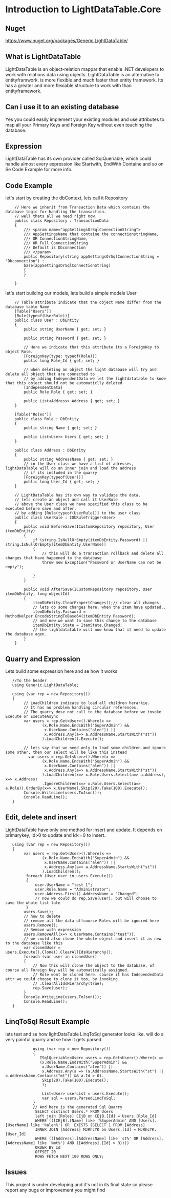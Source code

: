 # Introduction to LightDataTable.Core
## Nuget
https://www.nuget.org/packages/Generic.LightDataTable/
## What is LightDataTable
LightDataTable is an object-relation mappar that enable .NET developers to work with relations data using objects.
LightDataTable is an alternative to entityframwork. is more flexible and much faster than entity framework.
Its has a greater and more flexiable structure to work with than entityframework.
## Can i use it to an existing database
Yes you could easily implement your existing modules and use attributes to map all your Primary Keys and Foreign Key without even
touching the database.
## Expression
LightDataTable has its own provider called SqlQueriable, which could handle almost every expression like Startwith,
EndWith Containe and so on
Se Code Example for more info.
## Code Example
let's start by creating the dbContext, lets call it Repository
```
    // Here we inherit from Transaction Data which contains the database logic for handling the transaction.
    // well thats all we need right now.
    public class Repository : TransactionData
    {
        /// <param name="appSettingsOrSqlConnectionString">
        /// AppSettingsName that containe the connectionstringName,
        /// OR ConnectionStringName,
        /// OR Full ConnectionString
        /// Default is Dbconnection
        /// </param>
        public Repository(string appSettingsOrSqlConnectionString = "Dbconnection") :
        base(appSettingsOrSqlConnectionString)
        {
        }

    }
```
let's start building our models, lets build a simple models User
```
    // Table attribute indicate that the object Name differ from the database table Name
    [Table("Users")]
    [Rule(typeof(UserRule))]
    public class User : DbEntity
    {
        public string UserName { get; set; }

        public string Password { get; set; }
        
        // Here we indicate that this attribute its a ForeignKey to object Role.
        [ForeignKey(type: typeof(Role))]
        public long Role_Id { get; set; }
        
        // when deleting an object the light database will try and delete all object that are connected to 
        // by adding IndependentData we let the lightdatatable to know that this object should not be automaticlly deleted
        [IndependentData]
        public Role Role { get; set; }

        public List<Address> Address { get; set; }
    }
    
    [Table("Roles")]
    public class Role : DbEntity
    {
        public string Name { get; set; }

        public List<User> Users { get; set; }
    }
    
    public class Address : DbEntity
    {
        public string AddressName { get; set; }
        // in the User class we have a list of adresses, lightDataTable will do an inner join and load the address 
        // if its included in the quarry
        [ForeignKey(typeof(User))]
        public long User_Id { get; set; }
    }
    
    // LightDataTable has its own way to validate the data.
    // lets create an object and call it UserRule
    // above the User class we have specified this class to be executed before save and after.
    // by adding [Rule(typeof(UserRule))] to the user class
    public class UserRule : IDbRuleTrigger<User>
    {
        public void BeforeSave(ICustomRepository repository, User itemDbEntity)
        {
            if (string.IsNullOrEmpty(itemDbEntity.Password) || string.IsNullOrEmpty(itemDbEntity.UserName))
            {
                // this will do a transaction rollback and delete all changes that have happened to the database
                throw new Exception("Password or UserName can not be empty");

            }
        }

        public void AfterSave(ICustomRepository repository, User itemDbEntity, long objectId)
        {
            itemDbEntity.ClearPropertChanges();// clear all changes.
            // lets do some changes here, when the item have updated..
            itemDbEntity.Password = MethodHelper.EncodeStringToBase64(itemDbEntity.Password);
            // and now we want to save this change to the database 
            itemDbEntity.State = ItemState.Changed;
            // the lightdatatable will now know that it need to update the database agen.
        }
    }

```
## Quarry and Expression
Lets build some expression here and se how it works
```
   //To the header
   using Generic.LightDataTable;
   
   using (var rep = new Repository())
   {
        // LoadChildren indicate to load all children herarkie.
        // It has no problem handling circular references.
        // The quarry dose not call to the database before we invoke Execute or ExecuteAsync
        var users = rep.Get<User>().Where(x => 
                (x.Role.Name.EndsWith("SuperAdmin") &&
                 x.UserName.Contains("alen")) ||
                 x.Address.Any(a=> a.AddressName.StartsWith("st"))
                ).LoadChildren().Execute(); 
                
        // lets say that we need only to load some children and ignore some other, then our select will be like this instead
          var users = rep.Get<User>().Where(x => 
                (x.Role.Name.EndsWith("SuperAdmin") &&
                 x.UserName.Contains("alen")) ||
                 x.Address.Any(a=> a.AddressName.StartsWith("st"))
                ).LoadChildren(x=> x.Role.Users.Select(a=> a.Address), x=> x.Address)
                .IgnoreChildren(x=> x.Role.Users.Select(a=> a.Role)).OrderBy(x=> x.UserName).Skip(20).Take(100).Execute();        
        Console.WriteLine(users.ToJson());
        Console.ReadLine();
   }

```
## Edit, delete and insert
LightDataTable have only one method for insert and update.
It depends on primarykey, Id>0 to update and Id<=0 to insert.
```
   using (var rep = new Repository())
   {
        var users = rep.Get<User>().Where(x => 
                (x.Role.Name.EndsWith("SuperAdmin") &&
                 x.UserName.Contains("alen")) ||
                 x.Address.Any(a=> a.AddressName.StartsWith("st"))
                ).LoadChildren();
         foreach (User user in users.Execute())
         {
             user.UserName = "test 1";
             user.Role.Name = "Administrator";
             user.Address.First().AddressName = "Changed";
             // now we could do rep.Save(user); but will choose to save the whole list late
         }
        users.Save();    
        // how to delete 
        // remove all the data offcource Roles will be ignored here 
        users.Remove();
        // Remove with expression
        users.RemoveAll(x=> x.UserName.Contains("test"));
        // we could also clone the whole object and insert it as new to the database like this
        var clonedUser = users.Execute().Clone().ClearAllIdsHierarchy();
        foreach (var user in clonedUser)
        {
            // Now this will clone the object to the database, of course all Foreign Key will be automatically assigned.
            // Role wont be cloned here. cource it has IndependedData attr we could choose to clone it too, by invoking
            // .ClearAllIdsHierarchy(true);
            rep.Save(user);
        }
        Console.WriteLine(users.ToJson());
        Console.ReadLine();
   }

```
## LinqToSql Result Example
lets test and se how lightDataTable LinqToSql generator looks like.
will do a very painful quarry and se how it gets parsed.
```
            using (var rep = new Repository())
            {
               ISqlQueriable<User> users = rep.Get<User>().Where(x =>
               (x.Role.Name.EndsWith("SuperAdmin") &&
                x.UserName.Contains("alen")) ||
                x.Address.Any(a => (a.AddressName.StartsWith("st") || a.AddressName.Contains("mt")) && a.Id > 0).
                Skip(20).Take(100).Execute();  
                );
                
                List<User> userList = users.Execute();
                var sql = users.ParsedLinqToSql;
            }
            // And here is the generated Sql Quarry
             SELECT distinct Users.* FROM Users 
             left join [Roles] CEjB on CEjB.[Id] = Users.[Role_Id]
             WHERE (([CEjB].[Name] like '%SuperAdmin' AND [Users].[UserName] like '%alen%') OR  EXISTS (SELECT 1 FROM [Address] 
             INNER JOIN [Address] MJRhcYK on Users.[Id] = MJRhcYK.[User_Id]
             WHERE (([Address].[AddressName] like 'st%' OR [Address].[AddressName] like '%mt%') AND ([Address].[Id] > 0))))
             ORDER BY Id
             OFFSET 20
             ROWS FETCH NEXT 100 ROWS ONLY;
```

## Issues
This project is under developing and it's not in its final state so please report any bugs or improvement you might find

